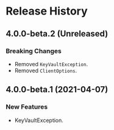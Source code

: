 # Release History

## 4.0.0-beta.2 (Unreleased)

### Breaking Changes

- Removed `KeyVaultException`.
- Removed `ClientOptions`.

## 4.0.0-beta.1 (2021-04-07)

### New Features

- KeyVaultException.
